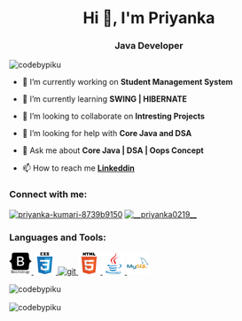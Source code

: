 <h1 align="center">Hi 👋, I'm Priyanka</h1>
<h3 align="center">Java Developer</h3>

<p align="left"> <img src="https://komarev.com/ghpvc/?username=codebypiku&label=Profile%20views&color=0e75b6&style=flat" alt="codebypiku" /> </p>

- 🔭 I’m currently working on **Student Management System**

- 🌱 I’m currently learning **SWING | HIBERNATE**

- 👯 I’m looking to collaborate on **Intresting Projects**

- 🤝 I’m looking for help with **Core Java and DSA**

- 💬 Ask me about **Core Java | DSA | Oops Concept**

- 📫 How to reach me **[Linkeddin](https://www.linkedin.com/in/priyanka-kumari-8739b9150/)**

<h3 align="left">Connect with me:</h3>
<p align="left">
<a href="https://linkedin.com/in/priyanka-kumari-8739b9150" target="blank"><img align="center" src="https://raw.githubusercontent.com/rahuldkjain/github-profile-readme-generator/master/src/images/icons/Social/linked-in-alt.svg" alt="priyanka-kumari-8739b9150" height="30" width="40" /></a>
<a href="https://instagram.com/__priyanka0219__" target="blank"><img align="center" src="https://raw.githubusercontent.com/rahuldkjain/github-profile-readme-generator/master/src/images/icons/Social/instagram.svg" alt="__priyanka0219__" height="30" width="40" /></a>
</p>

<h3 align="left">Languages and Tools:</h3>
<p align="left"> <a href="https://getbootstrap.com" target="_blank" rel="noreferrer"> <img src="https://raw.githubusercontent.com/devicons/devicon/master/icons/bootstrap/bootstrap-plain-wordmark.svg" alt="bootstrap" width="40" height="40"/> </a> <a href="https://www.w3schools.com/css/" target="_blank" rel="noreferrer"> <img src="https://raw.githubusercontent.com/devicons/devicon/master/icons/css3/css3-original-wordmark.svg" alt="css3" width="40" height="40"/> </a> <a href="https://git-scm.com/" target="_blank" rel="noreferrer"> <img src="https://www.vectorlogo.zone/logos/git-scm/git-scm-icon.svg" alt="git" width="40" height="40"/> </a> <a href="https://www.w3.org/html/" target="_blank" rel="noreferrer"> <img src="https://raw.githubusercontent.com/devicons/devicon/master/icons/html5/html5-original-wordmark.svg" alt="html5" width="40" height="40"/> </a> <a href="https://www.java.com" target="_blank" rel="noreferrer"> <img src="https://raw.githubusercontent.com/devicons/devicon/master/icons/java/java-original.svg" alt="java" width="40" height="40"/> </a> <a href="https://www.mysql.com/" target="_blank" rel="noreferrer"> <img src="https://raw.githubusercontent.com/devicons/devicon/master/icons/mysql/mysql-original-wordmark.svg" alt="mysql" width="40" height="40"/> </a> </p>

<p><img align="center" src="https://github-readme-stats.vercel.app/api/top-langs?username=codebypiku&show_icons=true&locale=en&layout=compact" alt="codebypiku" /></p>

<p><img align="center" src="https://github-readme-streak-stats.herokuapp.com/?user=codebypiku&" alt="codebypiku" /></p>
